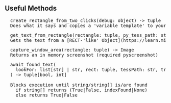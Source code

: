 ## Useful Methods

<pre>
  create_rectangle_from_two_clicks(debug: object) -> tuple
  Does what it says and copies a 'variable template' to your clipboard
</pre>

<pre>
  get_text_from_rectangle(rectangle: tuple, py_tess_path: str, debug: object) -> str
  Gets the text from a [RECT-'like' Object](https://learn.microsoft.com/en-us/windows/win32/api/windef/ns-windef-rect#Syntax)
</pre>

<pre>
  capture_window_area(rectangle: tuple) -> Image
  Returns an in memory screenshot (required pyscreenshot)
</pre>

<pre>
  await_found_text(
    lookFor: list[str] | str, rect: tuple, tessPath: str, trys: int = 5
  ) -> tuple[bool, int]

  Blocks execution until string/string[] is/are found
    if string[] returns (True|False, indexFound|None)
    else returns True|False
</pre>
